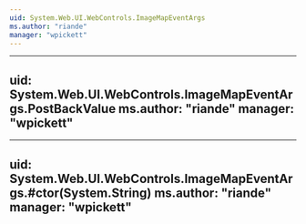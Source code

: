 ```yaml
---
uid: System.Web.UI.WebControls.ImageMapEventArgs
ms.author: "riande"
manager: "wpickett"
---
```


---
uid: System.Web.UI.WebControls.ImageMapEventArgs.PostBackValue
ms.author: "riande"
manager: "wpickett"
---

---
uid: System.Web.UI.WebControls.ImageMapEventArgs.#ctor(System.String)
ms.author: "riande"
manager: "wpickett"
---
